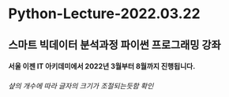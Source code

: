 # Python-Lecture-2022.03.22

## 스마트 빅데이터 분석과정 파이썬 프로그래밍 강좌

#### 서울 이젠 IT 아키데미에서 2022년 3월부터 8월까지 진행됩니다.

###### 샾의 개수에 따라 글자의 크기가 조절되는듯함 확인
